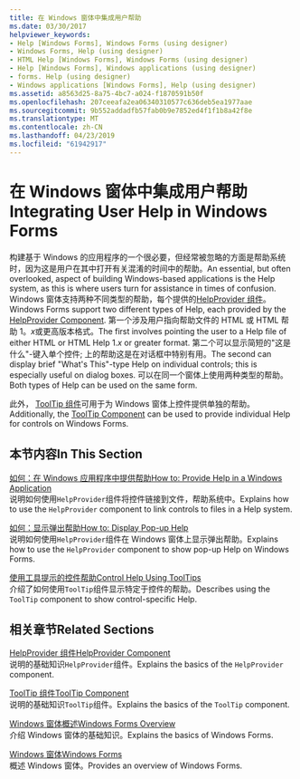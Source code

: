 ```yaml
---
title: 在 Windows 窗体中集成用户帮助
ms.date: 03/30/2017
helpviewer_keywords:
- Help [Windows Forms], Windows Forms (using designer)
- Windows Forms, Help (using designer)
- HTML Help [Windows Forms], Windows Forms (using designer)
- Help [Windows Forms], Windows applications (using designer)
- forms. Help (using designer)
- Windows applications [Windows Forms], Help (using designer)
ms.assetid: a8563d25-8a75-4bc7-a024-f1870591b50f
ms.openlocfilehash: 207ceeafa2ea06340310577c636deb5ea1977aae
ms.sourcegitcommit: 9b552addadfb57fab0b9e7852ed4f1f1b8a42f8e
ms.translationtype: MT
ms.contentlocale: zh-CN
ms.lasthandoff: 04/23/2019
ms.locfileid: "61942917"
---
```

# <a name="integrating-user-help-in-windows-forms"></a><span data-ttu-id="433bf-102">在 Windows 窗体中集成用户帮助</span><span class="sxs-lookup"><span data-stu-id="433bf-102">Integrating User Help in Windows Forms</span></span>
<span data-ttu-id="433bf-103">构建基于 Windows 的应用程序的一个很必要，但经常被忽略的方面是帮助系统时，因为这是用户在其中打开有关混淆的时间中的帮助。</span><span class="sxs-lookup"><span data-stu-id="433bf-103">An essential, but often overlooked, aspect of building Windows-based applications is the Help system, as this is where users turn for assistance in times of confusion.</span></span> <span data-ttu-id="433bf-104">Windows 窗体支持两种不同类型的帮助，每个提供的[HelpProvider 组件](../controls/helpprovider-component-windows-forms.md)。</span><span class="sxs-lookup"><span data-stu-id="433bf-104">Windows Forms support two different types of Help, each provided by the [HelpProvider Component](../controls/helpprovider-component-windows-forms.md).</span></span> <span data-ttu-id="433bf-105">第一个涉及用户指向帮助文件的 HTML 或 HTML 帮助 1。*x*或更高版本格式。</span><span class="sxs-lookup"><span data-stu-id="433bf-105">The first involves pointing the user to a Help file of either HTML or HTML Help 1.*x* or greater format.</span></span> <span data-ttu-id="433bf-106">第二个可以显示简短的"这是什么"-键入单个控件; 上的帮助这是在对话框中特别有用。</span><span class="sxs-lookup"><span data-stu-id="433bf-106">The second can display brief "What's This"-type Help on individual controls; this is especially useful on dialog boxes.</span></span> <span data-ttu-id="433bf-107">可以在同一个窗体上使用两种类型的帮助。</span><span class="sxs-lookup"><span data-stu-id="433bf-107">Both types of Help can be used on the same form.</span></span>  
  
 <span data-ttu-id="433bf-108">此外， [ToolTip 组件](../controls/tooltip-component-windows-forms.md)可用于为 Windows 窗体上控件提供单独的帮助。</span><span class="sxs-lookup"><span data-stu-id="433bf-108">Additionally, the [ToolTip Component](../controls/tooltip-component-windows-forms.md) can be used to provide individual Help for controls on Windows Forms.</span></span>  
  
## <a name="in-this-section"></a><span data-ttu-id="433bf-109">本节内容</span><span class="sxs-lookup"><span data-stu-id="433bf-109">In This Section</span></span>  
 [<span data-ttu-id="433bf-110">如何：在 Windows 应用程序中提供帮助</span><span class="sxs-lookup"><span data-stu-id="433bf-110">How to: Provide Help in a Windows Application</span></span>](how-to-provide-help-in-a-windows-application.md)  
 <span data-ttu-id="433bf-111">说明如何使用`HelpProvider`组件将控件链接到文件，帮助系统中。</span><span class="sxs-lookup"><span data-stu-id="433bf-111">Explains how to use the `HelpProvider` component to link controls to files in a Help system.</span></span>  
  
 [<span data-ttu-id="433bf-112">如何：显示弹出帮助</span><span class="sxs-lookup"><span data-stu-id="433bf-112">How to: Display Pop-up Help</span></span>](how-to-display-pop-up-help.md)  
 <span data-ttu-id="433bf-113">说明如何使用`HelpProvider`组件在 Windows 窗体上显示弹出帮助。</span><span class="sxs-lookup"><span data-stu-id="433bf-113">Explains how to use the `HelpProvider` component to show pop-up Help on Windows Forms.</span></span>  
  
 [<span data-ttu-id="433bf-114">使用工具提示的控件帮助</span><span class="sxs-lookup"><span data-stu-id="433bf-114">Control Help Using ToolTips</span></span>](control-help-using-tooltips.md)  
 <span data-ttu-id="433bf-115">介绍了如何使用`ToolTip`组件显示特定于控件的帮助。</span><span class="sxs-lookup"><span data-stu-id="433bf-115">Describes using the `ToolTip` component to show control-specific Help.</span></span>  
  
## <a name="related-sections"></a><span data-ttu-id="433bf-116">相关章节</span><span class="sxs-lookup"><span data-stu-id="433bf-116">Related Sections</span></span>  
 [<span data-ttu-id="433bf-117">HelpProvider 组件</span><span class="sxs-lookup"><span data-stu-id="433bf-117">HelpProvider Component</span></span>](../controls/helpprovider-component-windows-forms.md)  
 <span data-ttu-id="433bf-118">说明的基础知识`HelpProvider`组件。</span><span class="sxs-lookup"><span data-stu-id="433bf-118">Explains the basics of the `HelpProvider` component.</span></span>  
  
 [<span data-ttu-id="433bf-119">ToolTip 组件</span><span class="sxs-lookup"><span data-stu-id="433bf-119">ToolTip Component</span></span>](../controls/tooltip-component-windows-forms.md)  
 <span data-ttu-id="433bf-120">说明的基础知识`ToolTip`组件。</span><span class="sxs-lookup"><span data-stu-id="433bf-120">Explains the basics of the `ToolTip` component.</span></span>  
  
 [<span data-ttu-id="433bf-121">Windows 窗体概述</span><span class="sxs-lookup"><span data-stu-id="433bf-121">Windows Forms Overview</span></span>](../windows-forms-overview.md)  
 <span data-ttu-id="433bf-122">介绍 Windows 窗体的基础知识。</span><span class="sxs-lookup"><span data-stu-id="433bf-122">Explains the basics of Windows Forms.</span></span>  
  
 [<span data-ttu-id="433bf-123">Windows 窗体</span><span class="sxs-lookup"><span data-stu-id="433bf-123">Windows Forms</span></span>](../index.md)  
 <span data-ttu-id="433bf-124">概述 Windows 窗体。</span><span class="sxs-lookup"><span data-stu-id="433bf-124">Provides an overview of Windows Forms.</span></span>
